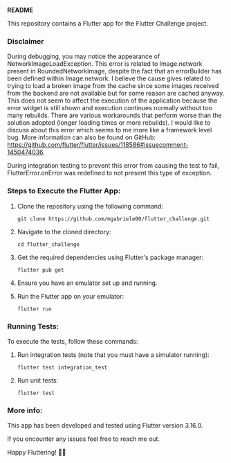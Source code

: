 **README**

This repository contains a Flutter app for the Flutter Challenge project.

### Disclaimer
During debugging, you may notice the appearance of NetworkImageLoadException. This error is related to Image.network present in RoundedNetworkImage, despite the fact that an errorBuilder has been defined within Image.network. I believe the cause gives related to trying to load a broken image from the cache since some images received from the backend are not available but for some reason are cached anyway. This does not seem to affect the execution of the application because the error widget is still shown and execution continues normally without too many rebuilds.
There are various workarounds that perform worse than the solution adopted (longer loading times or more rebuilds).
I would like to discuss about this error which seems to me more like a framework level bug.
More information can also be found on GitHub:
https://github.com/flutter/flutter/issues/118586#issuecomment-1450474036.

During integration testing to prevent this error from causing the test to fail, FlutterError.onError was redefined to not present this type of exception.

### Steps to Execute the Flutter App:

1. Clone the repository using the following command:
   ```
   git clone https://github.com/mgabriele00/flutter_challenge.git
   ```

2. Navigate to the cloned directory:
   ```
   cd flutter_challenge
   ```

3. Get the required dependencies using Flutter's package manager:
   ```
   flutter pub get
   ```

4. Ensure you have an emulator set up and running.

5. Run the Flutter app on your emulator:
   ```
   flutter run
   ```

### Running Tests:

To execute the tests, follow these commands:

1. Run integration tests (note that you must have a simulator running):
   ```
   flutter test integration_test
   ```

2. Run unit tests:
   ```
   flutter test
   ```

### More info:

This app has been developed and tested using Flutter version 3.16.0.

If you encounter any issues feel free to reach me out.

Happy Fluttering! 🚀✨